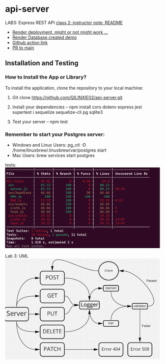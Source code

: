 # api-server
LAB3: Express REST API
[class 2: instructor note: README](https://github.com/codefellows/seattle-javascript-401d58/blob/main/class-03/README.md)
- [Render deployment, might or not might work ...](https://api-server-yigi.onrender.com/)
- [Render Database created demo](https://dashboard.render.com/d/dpg-cop7piacn0vc73do1mrg-a)
- [Github action link](https://github.com/QILINXIE02/api-server/actions)
- [PR to main](https://github.com/QILINXIE02/api-server/commit/44e54f7ae40991f51d65b317454e0e3008bf9563)




## Installation and Testing

### How to Install the App or Library?

To install the application, clone the repository to your local machine:

1. Git clone [<https://github.com/QILINXIE02/api-server.git>](https://github.com/QILINXIE02/api-server.git)

2. Install your dependencies – npm install cors dotenv express jest supertest i sequelize sequelize-cli pg sqlite3

3. Test your server – npm test

### Remember to start your Postgres server:
- Windows and Linux Users: pg_ctl -D /home/linuxbrew/.linuxbrew/var/postgres start
- Mac Users: brew services start postgres

tests: ![alt text](image-1.png)

Lab 3: UML
![alt text](image.png)

